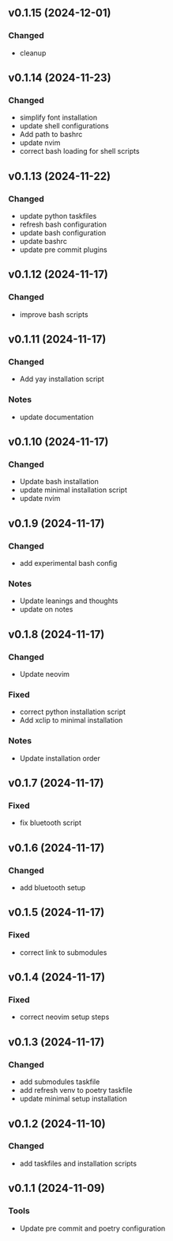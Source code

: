 ## v0.1.15 (2024-12-01)

### Changed

- cleanup

## v0.1.14 (2024-11-23)

### Changed

- simplify font installation
- update shell configurations
- Add path to bashrc
- update nvim
- correct bash loading for shell scripts

## v0.1.13 (2024-11-22)

### Changed

- update python taskfiles
- refresh bash configuration
- update bash configuration
- update bashrc
- update pre commit plugins

## v0.1.12 (2024-11-17)

### Changed

- improve bash scripts

## v0.1.11 (2024-11-17)

### Changed

- Add yay installation script

### Notes

- update documentation

## v0.1.10 (2024-11-17)

### Changed

- Update bash installation
- update minimal installation script
- update nvim

## v0.1.9 (2024-11-17)

### Changed

- add experimental bash config

### Notes

- Update leanings and thoughts
- update on notes

## v0.1.8 (2024-11-17)

### Changed

- Update neovim

### Fixed

- correct python installation script
- Add xclip to minimal installation

### Notes

- Update installation order

## v0.1.7 (2024-11-17)

### Fixed

- fix bluetooth script

## v0.1.6 (2024-11-17)

### Changed

- add bluetooth setup

## v0.1.5 (2024-11-17)

### Fixed

- correct link to submodules

## v0.1.4 (2024-11-17)

### Fixed

- correct neovim setup steps

## v0.1.3 (2024-11-17)

### Changed

- add submodules taskfile
- add refresh venv to poetry taskfile
- update minimal setup installation

## v0.1.2 (2024-11-10)

### Changed

- add taskfiles and installation scripts

## v0.1.1 (2024-11-09)

### Tools

- Update pre commit and poetry configuration
